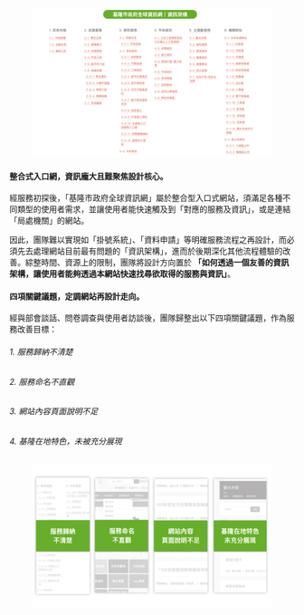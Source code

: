 <figure style="--pos-start: 1; --pos-end: 2; --pos-mob-s: 1; --pos-mob-e: 2;"><img src="/projects/klcg/contentresearch_now.jpg"></figure>

<div class="content" style="--pos-start: 2; --pos-end: 4; --pos-mob-s: 2; --pos-mob-e: 3;">

#### **整合式入口網，資訊龐大且難聚焦設計核心。**

經服務初探後，「基隆市政府全球資訊網」屬於整合型入口式網站，須滿足各種不同類型的使用者需求，並讓使用者能快速觸及到「對應的服務及資訊」，或是連結「局處機關」的網站。

因此，團隊難以實現如「掛號系統」、「資料申請」等明確服務流程之再設計，而必須先去處理網站目前最有問題的「資訊架構」，進而於後期深化其他流程體驗的改善。綜整時間、資源上的限制，團隊將設計方向置於 **「如何透過一個友善的資訊架構，讓使用者能夠透過本網站快速找尋欲取得的服務與資訊」**。

</div>

<div class="content" style="--pos-start: 1; --pos-end: 3; --pos-mob-s: 4; --pos-mob-e: 5;">

#### **四項關鍵議題，定調網站再設計走向。**
經與部會談話、問卷調查與使用者訪談後，團隊歸整出以下四項關鍵議題，作為服務改善目標：

###### 1. 服務歸納不清楚
###### 2. 服務命名不直觀
###### 3. 網站內容頁面說明不足
###### 4. 基隆在地特色，未被充分展現

</div>

<figure style="--pos-start: 3; --pos-end: 4; --pos-mob-s: 3; --pos-mob-e: 4;"><img src="/projects/klcg/contentresearch_solutions.jpg"></figure>
